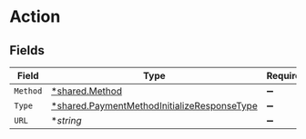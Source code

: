 # Action


## Fields

| Field                                                                                                     | Type                                                                                                      | Required                                                                                                  | Description                                                                                               | Example                                                                                                   |
| --------------------------------------------------------------------------------------------------------- | --------------------------------------------------------------------------------------------------------- | --------------------------------------------------------------------------------------------------------- | --------------------------------------------------------------------------------------------------------- | --------------------------------------------------------------------------------------------------------- |
| `Method`                                                                                                  | [*shared.Method](../../models/shared/method.md)                                                           | :heavy_minus_sign:                                                                                        | N/A                                                                                                       | GET                                                                                                       |
| `Type`                                                                                                    | [*shared.PaymentMethodInitializeResponseType](../../models/shared/paymentmethodinitializeresponsetype.md) | :heavy_minus_sign:                                                                                        | N/A                                                                                                       | redirect                                                                                                  |
| `URL`                                                                                                     | **string*                                                                                                 | :heavy_minus_sign:                                                                                        | N/A                                                                                                       | www.example.com/payments/finalize                                                                         |